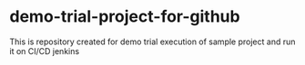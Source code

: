 # demo-trial-project-for-github
This is repository created for demo trial execution of sample project and run it on CI/CD jenkins 
